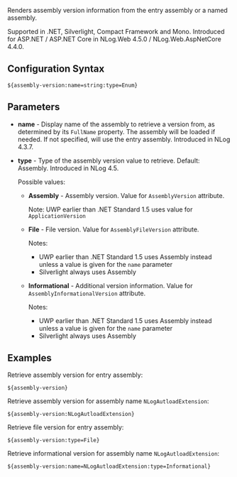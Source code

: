 Renders assembly version information from the entry assembly or a named assembly.

Supported in .NET, Silverlight, Compact Framework and Mono. Introduced for ASP.NET / ASP.NET Core in NLog.Web 4.5.0 / NLog.Web.AspNetCore 4.4.0.

## Configuration Syntax
```
${assembly-version:name=string:type=Enum}
```
## Parameters

* **name** - Display name of the assembly to retrieve a version from, as determined by its `FullName` property. The assembly will be loaded if needed. If not specified, will use the entry assembly. Introduced in NLog 4.3.7.

* **type** - Type of the assembly version value to retrieve. Default: Assembly. Introduced in NLog 4.5.

  Possible values:
  * **Assembly** - Assembly version. Value for `AssemblyVersion` attribute.

    Note: UWP earlier than .NET Standard 1.5 uses value for `ApplicationVersion`

  * **File** - File version. Value for `AssemblyFileVersion` attribute.

    Notes:
    - UWP earlier than .NET Standard 1.5 uses Assembly instead unless a value is given for the `name` parameter
    - Silverlight always uses Assembly

  * **Informational** - Additional version information. Value for `AssemblyInformationalVersion` attribute.

    Notes:
    - UWP earlier than .NET Standard 1.5 uses Assembly instead unless a value is given for the `name` parameter
    - Silverlight always uses Assembly


## Examples

Retrieve assembly version for entry assembly:
```
${assembly-version}
```

Retrieve assembly version for assembly name `NLogAutloadExtension`:
```
${assembly-version:NLogAutloadExtension}
```

Retrieve file version for entry assembly:
```
${assembly-version:type=File}
```

Retrieve informational version for assembly name `NLogAutloadExtension`:
```
${assembly-version:name=NLogAutloadExtension:type=Informational}
```
